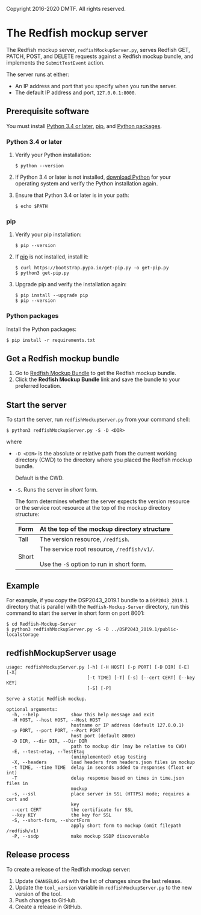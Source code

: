 Copyright 2016-2020 DMTF. All rights reserved.

# The Redfish mockup server

The Redfish mockup server, `redfishMockupServer.py`, serves Redfish GET, PATCH, POST, and DELETE requests against a Redfish mockup bundle, and implements the `SubmitTestEvent` action.

The server runs at either:

* An IP address and port that you specify when you run the server.
* The default IP address and port, `127.0.0.1:8000`.

## Prerequisite software

You must install [Python 3.4 or later](#python-34-or-later), [pip](#pip), and [Python packages](#python-packages).

### Python 3.4 or later

1. Verify your Python installation:

    ```
    $ python --version
    ```

1. If Python 3.4 or later is not installed, [download Python](https://www.python.org/downloads/ "https://www.python.org/downloads/") for your operating system and verify the Python installation again.

1. Ensure that Python 3.4 or later is in your path:

    ```
    $ echo $PATH
    ```
### pip

1. Verify your pip installation:

    ```
    $ pip --version
    ```

1. If [pip](https://pip.pypa.io/en/stable/ "https://pip.pypa.io/en/stable/") is not installed, install it:

    ```
    $ curl https://bootstrap.pypa.io/get-pip.py -o get-pip.py
    $ python3 get-pip.py
    ```

1. Upgrade pip and verify the installation again:

    ```
    $ pip install --upgrade pip
    $ pip --version
    ```

### Python packages

Install the Python packages:

```
$ pip install -r requirements.txt
```

## Get a Redfish mockup bundle

1. Go to [Redfish Mockup Bundle](https://www.dmtf.org/dsp/DSP2043 "https://www.dmtf.org/dsp/DSP2043") to get the Redfish mockup bundle.
1. Click the **Redfish Mockup Bundle** link and save the bundle to your preferred location.

## Start the server

To start the server, run `redfishMockupServer.py` from your command shell:

```
$ python3 redfishMockupServer.py -S -D <DIR>
```

where

* `-D <DIR>` is the absolute or relative path from the current working directory (CWD) to the directory where you placed the Redfish mockup bundle.

    Default is the CWD.
* `-S`. Runs the server in *short* form.

    The form determines whether the server expects the version resource or the service root resource at the top of the mockup directory structure:

    | Form  | At the top of the mockup directory structure |
    | :---  | :---        |
    | Tall  | The version resource, `/redfish`. | Default is tall form. |
    | Short | The service root resource, `/redfish/v1/`.<br/><br/>Use the `-S` option to run in short form. |

## Example

For example, if you copy the DSP2043_2019.1 bundle to a `DSP2043_2019.1` directory that is parallel with the `Redfish-Mockup-Server` directory, run this command to start the server in short form on port 8001:

```
$ cd Redfish-Mockup-Server
$ python3 redfishMockupServer.py -S -D ../DSP2043_2019.1/public-localstorage
```

## redfishMockupServer usage

```
usage: redfishMockupServer.py [-h] [-H HOST] [-p PORT] [-D DIR] [-E] [-X]
                              [-t TIME] [-T] [-s] [--cert CERT] [--key KEY]
                              [-S] [-P]

Serve a static Redfish mockup.

optional arguments:
  -h, --help            show this help message and exit
  -H HOST, --host HOST, --Host HOST
                        hostname or IP address (default 127.0.0.1)
  -p PORT, --port PORT, --Port PORT
                        host port (default 8000)
  -D DIR, --dir DIR, --Dir DIR
                        path to mockup dir (may be relative to CWD)
  -E, --test-etag, --TestEtag
                        (unimplemented) etag testing
  -X, --headers         load headers from headers.json files in mockup
  -t TIME, --time TIME  delay in seconds added to responses (float or int)
  -T                    delay response based on times in time.json files in
                        mockup
  -s, --ssl             place server in SSL (HTTPS) mode; requires a cert and
                        key
  --cert CERT           the certificate for SSL
  --key KEY             the key for SSL
  -S, --short-form, --shortForm
                        apply short form to mockup (omit filepath /redfish/v1)
  -P, --ssdp            make mockup SSDP discoverable
```

## Release process

To create a release of the Redfish mockup server:

1. Update `CHANGELOG.md` with the list of changes since the last release.
2. Update the `tool_version` variable in `redfishMockupServer.py` to the new version of the tool.
3. Push changes to GitHub.
4. Create a release in GitHub.
